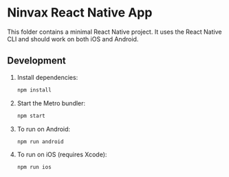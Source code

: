 # Ninvax React Native App

This folder contains a minimal React Native project. It uses the React Native CLI
and should work on both iOS and Android.

## Development

1. Install dependencies:
   ```bash
   npm install
   ```
2. Start the Metro bundler:
   ```bash
   npm start
   ```
3. To run on Android:
   ```bash
   npm run android
   ```
4. To run on iOS (requires Xcode):
   ```bash
   npm run ios
   ```
